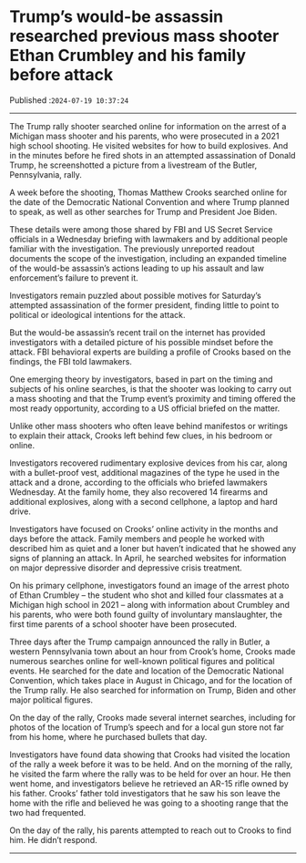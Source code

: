 # Trump’s would-be assassin researched previous mass shooter Ethan Crumbley and his family before attack

Published :`2024-07-19 10:37:24`

---

The Trump rally shooter searched online for information on the arrest of a Michigan mass shooter and his parents, who were prosecuted in a 2021 high school shooting. He visited websites for how to build explosives. And in the minutes before he fired shots in an attempted assassination of Donald Trump, he screenshotted a picture from a livestream of the Butler, Pennsylvania, rally.

A week before the shooting, Thomas Matthew Crooks searched online for the date of the Democratic National Convention and where Trump planned to speak, as well as other searches for Trump and President Joe Biden.

These details were among those shared by FBI and US Secret Service officials in a Wednesday briefing with lawmakers and by additional people familiar with the investigation. The previously unreported readout documents the scope of the investigation, including an expanded timeline of the would-be assassin’s actions leading to up his assault and law enforcement’s failure to prevent it.

Investigators remain puzzled about possible motives for Saturday’s attempted assassination of the former president, finding little to point to political or ideological intentions for the attack.

But the would-be assassin’s recent trail on the internet has provided investigators with a detailed picture of his possible mindset before the attack. FBI behavioral experts are building a profile of Crooks based on the findings, the FBI told lawmakers.

One emerging theory by investigators, based in part on the timing and subjects of his online searches, is that the shooter was looking to carry out a mass shooting and that the Trump event’s proximity and timing offered the most ready opportunity, according to a US official briefed on the matter.

Unlike other mass shooters who often leave behind manifestos or writings to explain their attack, Crooks left behind few clues, in his bedroom or online.

Investigators recovered rudimentary explosive devices from his car, along with a bullet-proof vest, additional magazines of the type he used in the attack and a drone, according to the officials who briefed lawmakers Wednesday. At the family home, they also recovered 14 firearms and additional explosives, along with a second cellphone, a laptop and hard drive.

Investigators have focused on Crooks’ online activity in the months and days before the attack. Family members and people he worked with described him as quiet and a loner but haven’t indicated that he showed any signs of planning an attack. In April, he searched websites for information on major depressive disorder and depressive crisis treatment.

On his primary cellphone, investigators found an image of the arrest photo of Ethan Crumbley – the student who shot and killed four classmates at a Michigan high school in 2021 – along with information about Crumbley and his parents, who were both found guilty of involuntary manslaughter, the first time parents of a school shooter have been prosecuted.

Three days after the Trump campaign announced the rally in Butler, a western Pennsylvania town about an hour from Crook’s home, Crooks made numerous searches online for well-known political figures and political events. He searched for the date and location of the Democratic National Convention, which takes place in August in Chicago, and for the location of  the Trump rally. He also searched for information on Trump, Biden and other major political figures.

On the day of the rally, Crooks made several internet searches, including for photos of the location of Trump’s speech and for a local gun store not far from his home, where he purchased bullets that day.

Investigators have found data showing that Crooks had visited the location of the rally a week before it was to be held. And on the morning of the rally, he visited the farm where the rally was to be held for over an hour. He then went home, and investigators believe he retrieved an AR-15 rifle owned by his father. Crooks’ father told investigators that he saw his son leave the home with the rifle and believed he was going to a shooting range that the two had frequented.

On the day of the rally, his parents attempted to reach out to Crooks to find him. He didn’t respond.

---

